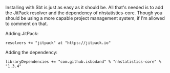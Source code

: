 Installing with Sbt is just as easy as it should be. All that's needed is to add the JitPack resolver and the 
dependency of nhstatistics-core. 
Though you should be using a more capable project management system, if I'm allowed to comment on that.

Adding JitPack:  
```sbtshell
resolvers += "jitpack" at "https://jitpack.io"
```
Adding the dependency:  
```sbtshell
libraryDependencies += "com.github.isbodand" % "nhstatistics-core" % "1.3.4"
```

